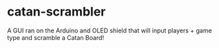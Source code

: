 # catan-scrambler
A GUI ran on the Arduino and OLED shield that will input players + game type and scramble a Catan Board!
